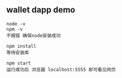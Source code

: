 ## wallet dapp demo

```
node -v
npm -v
不报错 确保node安装成功

npm install
等待安装库

npm start
运行成功后 浏览器 localhost:5555 即可看见网页
```
